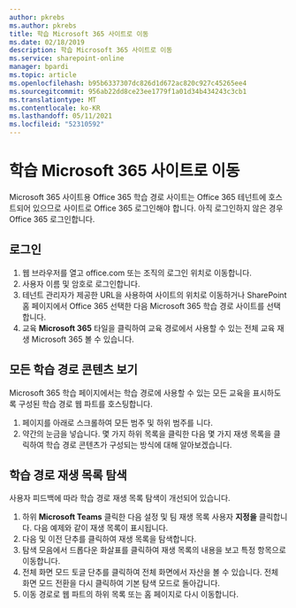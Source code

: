 ```yaml
---
author: pkrebs
ms.author: pkrebs
title: 학습 Microsoft 365 사이트로 이동
ms.date: 02/18/2019
description: 학습 Microsoft 365 사이트로 이동
ms.service: sharepoint-online
manager: bpardi
ms.topic: article
ms.openlocfilehash: b95b6337307dc826d1d672ac820c927c45265ee4
ms.sourcegitcommit: 956ab22dd8ce23ee1779f1a01d34b434243c3cb1
ms.translationtype: MT
ms.contentlocale: ko-KR
ms.lasthandoff: 05/11/2021
ms.locfileid: "52310592"
---
```

# <a name="go-to-the-microsoft-365-learning-pathways-site"></a>학습 Microsoft 365 사이트로 이동

Microsoft 365 사이트용 Office 365 학습 경로 사이트는 Office 365 테넌트에 호스트되어 있으므로 사이트로 Office 365 로그인해야 합니다. 아직 로그인하지 않은 경우 Office 365 로그인합니다. 

## <a name="sign-in"></a>로그인  

1.  웹 브라우저를 열고 office.com 또는 조직의 로그인 위치로 이동합니다. 
2.  사용자 이름 및 암호로 로그인합니다.
3.  테넌트 관리자가 제공한 URL을 사용하여 사이트의 위치로 이동하거나 SharePoint 홈 페이지에서 Office 365 선택한 다음 Microsoft 365 학습 경로 사이트를 선택합니다. 
5. 교육 **Microsoft 365** 타일을 클릭하여 교육 경로에서 사용할 수 있는 전체 교육 재생 Microsoft 365 볼 수 있습니다. 

## <a name="view-all-the-learning-pathways-content"></a>모든 학습 경로 콘텐츠 보기
Microsoft 365 학습 페이지에서는 학습 경로에 사용할 수 있는 모든 교육을 표시하도록 구성된 학습 경로 웹 파트를 호스팅합니다. 

1. 페이지를 아래로 스크롤하여 모든 범주 및 하위 범주를 니다.
2. 약간의 눈금을 넣습니다. 몇 가지 하위 목록을 클릭한 다음 몇 가지 재생 목록을 클릭하여 학습 경로 콘텐츠가 구성되는 방식에 대해 알아보겠습니다. 

## <a name="navigate-through-learning-pathways-playlists"></a>학습 경로 재생 목록 탐색
사용자 피드백에 따라 학습 경로 재생 목록 탐색이 개선되어 있습니다. 

1. 하위 **Microsoft Teams** 클릭한 다음 설정 및 팀 재생 목록 사용자 **지정을** 클릭합니다. 다음 예제와 같이 재생 목록이 표시됩니다.
2. 다음 및 이전 단추를 클릭하여 재생 목록을 탐색합니다.
3. 탐색 모음에서 드롭다운 화살표를 클릭하여 재생 목록의 내용을 보고 특정 항목으로 이동합니다.
4. 전체 화면 모드 토글 단추를 클릭하여 전체 화면에서 자산을 볼 수 있습니다. 전체 화면 모드 전환을 다시 클릭하여 기본 탐색 모드로 돌아갑니다.
5. 이동 경로로 웹 파트의 하위 목록 또는 홈 페이지로 다시 이동합니다.  

